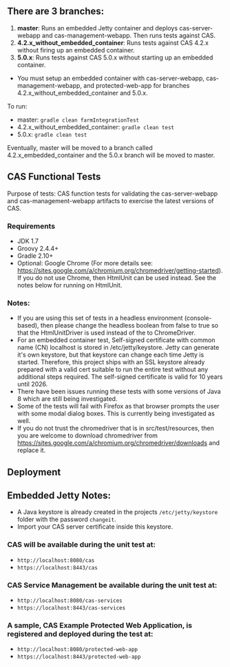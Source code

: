 ## There are 3 branches:

1. **master**: Runs an embedded Jetty container and deploys cas-server-webapp and cas-management-webapp.  Then runs tests against CAS.
2. **4.2.x_without_embedded_container**: Runs tests against CAS 4.2.x without firing up an embedded container.
3. **5.0.x**: Runs tests against CAS 5.0.x without starting up an embedded container.  

* You must setup an embedded container with cas-server-webapp, cas-management-webapp, and protected-web-app for branches 4.2.x_without_embedded_container and 5.0.x.

To run: 

* master: `gradle clean farmIntegrationTest`
* 4.2.x_without_embedded_container: `gradle clean test`
* 5.0.x: `gradle clean test`

Eventually, master will be moved to a branch called 4.2.x_embedded_container and the 5.0.x branch will be moved to master.

## CAS Functional Tests

Purpose of tests: CAS function tests for validating the cas-server-webapp and cas-management-webapp artifacts to exercise the latest versions of CAS.  

### Requirements
* JDK 1.7
* Groovy 2.4.4+
* Gradle 2.10+
* Optional: Google Chrome (For more details see: https://sites.google.com/a/chromium.org/chromedriver/getting-started).  If you do not use Chrome, then HtmlUnit can be used instead.  See the notes below for running on HtmlUnit.

### Notes:
* If you are using this set of tests in a headless environment (console-based), then please change the headless boolean from false to true so that the HtmlUnitDriver is used instead of the to ChromeDriver. 
* For an embedded container test, Self-signed certificate with common name (CN) localhost is stored in /etc/jetty/keystore.  Jetty can generate it's own keystore, but that keystore can change each time Jetty is started.   Therefore, this project ships with an SSL keystore already prepared with a valid cert suitable to run the entire test without any additional steps required.  The self-signed certificate is valid for 10 years until 2026. 
* There have been issues running these tests with some versions of Java 8 which are still being investigated.  
* Some of the tests will fail with Firefox as that browser prompts the user with some modal dialog boxes.  This is currently being investigated as well.
* If you do not trust the chromedriver that is in src/test/resources, then you are welcome to download chromedriver from https://sites.google.com/a/chromium.org/chromedriver/downloads and replace it.

## Deployment

## Embedded Jetty Notes:

* A Java keystore is already created in the projects `/etc/jetty/keystore` folder with the password `changeit`. 
* Import your CAS server certificate inside this keystore.

### CAS will be available during the unit test at:

* `http://localhost:8080/cas`
* `https://localhost:8443/cas`

### CAS Service Management be available during the unit test at:

* `http://localhost:8080/cas-services`
* `https://localhost:8443/cas-services`

### A sample, CAS Example Protected Web Application, is registered and deployed during the test at:

* `http://localhost:8080/protected-web-app`
* `https://localhost:8443/protected-web-app`

